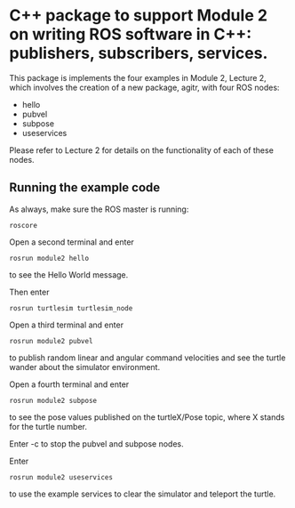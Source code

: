 # C++ package to support Module 2 on writing ROS software in C++: publishers, subscribers, services.
This package is implements the four examples in Module 2, Lecture 2, which involves the creation of a new  package, agitr, with four ROS nodes:

- hello
- pubvel
- subpose
- useservices

Please refer to Lecture 2 for details on the functionality of each of these nodes.

## Running the example code

As always, make sure the ROS master is running:

`roscore`

Open a second terminal and enter

`rosrun module2 hello`

to see the Hello World message.

Then enter

`rosrun turtlesim turtlesim_node`

Open a third terminal and enter

`rosrun module2 pubvel`

to publish random linear and angular command velocities and see the turtle wander about the simulator environment.

Open a fourth terminal and enter

`rosrun module2 subpose`

to see the pose values published on the turtleX/Pose topic, where X stands for the turtle number.

Enter <ctrl>-c to stop the pubvel and subpose nodes.

Enter

`rosrun module2 useservices`

to use the example services to clear the simulator and teleport the turtle.